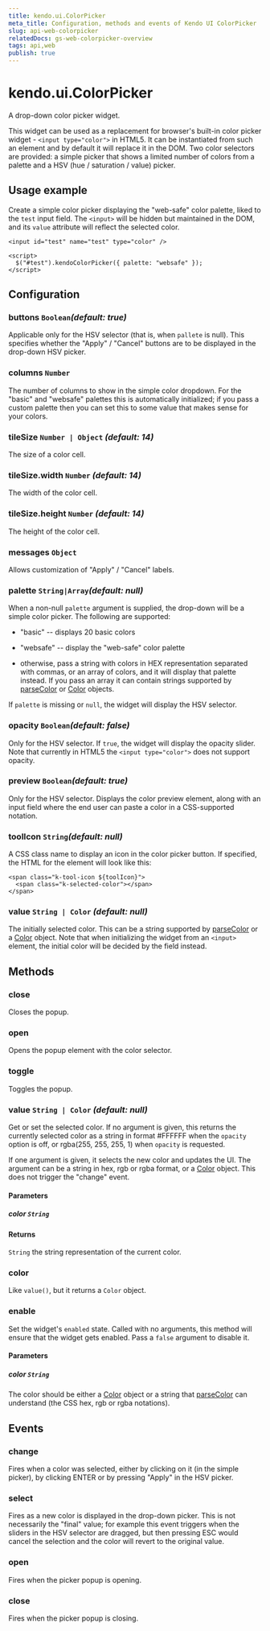 ```yaml
---
title: kendo.ui.ColorPicker
meta_title: Configuration, methods and events of Kendo UI ColorPicker
slug: api-web-colorpicker
relatedDocs: gs-web-colorpicker-overview
tags: api,web
publish: true
---
```


# kendo.ui.ColorPicker

A drop-down color picker widget.

This widget can be used as a replacement for browser's built-in color
picker widget - `<input type="color">` in HTML5.  It can be
instantiated from such an element and by default it will replace it in
the DOM.  Two color selectors are provided: a simple picker that shows
a limited number of colors from a palette and a HSV (hue / saturation
/ value) picker.

## Usage example

Create a simple color picker displaying the "web-safe" color palette,
liked to the `test` input field.  The `<input>` will be hidden but
maintained in the DOM, and its `value` attribute will reflect the
selected color.

    <input id="test" name="test" type="color" />

    <script>
      $("#test").kendoColorPicker({ palette: "websafe" });
    </script>

## Configuration

### buttons `Boolean`*(default: true)*

Applicable only for the HSV selector (that is, when `pallete` is
null).  This specifies whether the "Apply" / "Cancel" buttons are to
be displayed in the drop-down HSV picker.

### columns `Number`

The number of columns to show in the simple color dropdown.  For the
"basic" and "websafe" palettes this is automatically initialized; if
you pass a custom palette then you can set this to some value that
makes sense for your colors.

### tileSize `Number | Object` *(default: 14)*

The size of a color cell.

### tileSize.width `Number` *(default: 14)*

The width of the color cell.

### tileSize.height `Number` *(default: 14)*

The height of the color cell.

### messages `Object`

Allows customization of "Apply" / "Cancel" labels.

### palette `String|Array`*(default: null)*

When a non-null `palette` argument is supplied, the drop-down will be
a simple color picker.  The following are supported:

- "basic" -- displays 20 basic colors

- "websafe" -- display the "web-safe" color palette

- otherwise, pass a string with colors in HEX representation separated with
  commas, or an array of colors, and it will display that palette instead.
  If you pass an array it can contain strings supported by [parseColor][] or
  [Color][] objects.

If `palette` is missing or `null`, the widget will display the HSV
selector.

### opacity `Boolean`*(default: false)*

Only for the HSV selector.  If `true`, the widget will display the
opacity slider.  Note that currently in HTML5 the `<input
type="color">` does not support opacity.

### preview `Boolean`*(default: true)*

Only for the HSV selector.  Displays the color preview element, along
with an input field where the end user can paste a color in a
CSS-supported notation.

### toolIcon `String`*(default: null)*

A CSS class name to display an icon in the color picker button.  If
specified, the HTML for the element will look like this:

    <span class="k-tool-icon ${toolIcon}">
      <span class="k-selected-color"></span>
    </span>

### value `String | Color` *(default: null)*

The initially selected color.  This can be a string supported by
[parseColor][] or a [Color][] object.  Note that when initializing the
widget from an `<input>` element, the initial color will be decided by the
field instead.

## Methods

### close

Closes the popup.

### open

Opens the popup element with the color selector.

### toggle

Toggles the popup.

### value `String | Color` *(default: null)*

Get or set the selected color. If no argument is given, this returns the
currently selected color as a string in format #FFFFFF when the `opacity`
option is off, or rgba(255, 255, 255, 1) when `opacity` is requested.

If one argument is given, it selects the new color and updates the UI.  The
argument can be a string in hex, rgb or rgba format, or a [Color][] object.
This does not trigger the "change" event.

#### Parameters

##### color `String`

#### Returns

`String` the string representation of the current color.

### color

Like `value()`, but it returns a `Color` object.

### enable

Set the widget's `enabled` state.  Called with no arguments, this
method will ensure that the widget gets enabled.  Pass a `false`
argument to disable it.

#### Parameters

##### color `String`

The color should be either a [Color][] object or a string that
[parseColor][] can understand (the CSS hex, rgb or rgba notations).

## Events

### change

Fires when a color was selected, either by clicking on it (in the
simple picker), by clicking ENTER or by pressing "Apply" in the HSV
picker.

### select

Fires as a new color is displayed in the drop-down picker.  This is
not necessarily the "final" value; for example this event triggers
when the sliders in the HSV selector are dragged, but then pressing
ESC would cancel the selection and the color will revert to the
original value.

### open

Fires when the picker popup is opening.

### close

Fires when the picker popup is closing.

[parseColor]: ../framework/kendo#parseColor
[Color]: ../framework/kendo#Color
